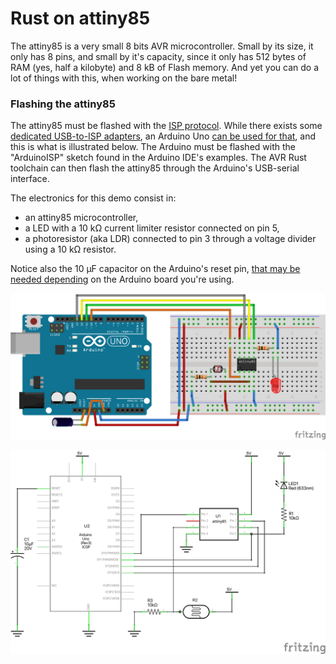 # Rust on attiny85

The attiny85 is a very small 8 bits AVR microcontroller. Small by its size, it only has 8 pins, and small by it's capacity, since it only has 512 bytes of RAM (yes, half a kilobyte) and 8 kB of Flash memory. And yet you can do a lot of things with this, when working on the bare metal!

### Flashing the attiny85

The attiny85 must be flashed with the [ISP protocol](https://en.wikipedia.org/wiki/In-system_programming). While there exists some [dedicated USB-to-ISP adapters](https://www.sparkfun.com/products/11801), an Arduino Uno [can be used for that](https://docs.arduino.cc/built-in-examples/arduino-isp/ArduinoISP), and this is what is illustrated below. The Arduino must be flashed with the "ArduinoISP" sketch found in the Arduino IDE's examples. The AVR Rust toolchain can then flash the attiny85 through the Arduino's USB-serial interface.

The electronics for this demo consist in:
* an attiny85 microcontroller,
* a LED with a 10 kΩ current limiter resistor connected on pin 5,
* a photoresistor (aka LDR) connected to pin 3 through a voltage divider using a 10 kΩ resistor.

Notice also the 10 μF capacitor on the Arduino's reset pin, [that may be needed depending](https://docs.arduino.cc/built-in-examples/arduino-isp/ArduinoISP) on the Arduino board you're using.

![breadboard view](schematics/attiny_breadboard.png)

![breadboard view](schematics/attiny_schema.png)

